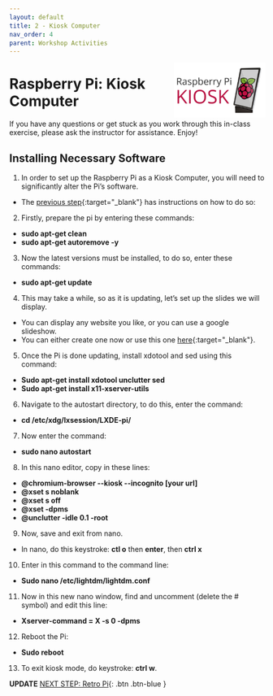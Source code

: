 ```yaml
---
layout: default
title: 2 - Kiosk Computer
nav_order: 4
parent: Workshop Activities
---
```

<img src="images/RasPi_kiosk.PNG" style="float:right;width:180px;" alt="image description">

# Raspberry Pi: Kiosk Computer
If you have any questions or get stuck as you work through this in-class exercise, please ask the instructor for assistance. Enjoy!

## Installing Necessary Software
1. In order to set up the Raspberry Pi as a Kiosk Computer, you will need to significantly alter the Pi’s software.
  - The [previous step](https://richmccue.github.io/raspberry-pi/set-up-RasPi.html){:target="_blank"} has instructions on how to do so: 
2. Firstly, prepare the pi by entering these commands:
  - **sudo apt-get clean**
  - **sudo apt-get autoremove -y**
3. Now the latest versions must be installed, to do so, enter these commands:
  - **sudo apt-get update**
4. This may take a while, so as it is updating, let’s set up the slides we will display.
  - You can display any website you like, or you can use a google slideshow.
  - You can either create one now or use this one [here](http://bit.ly/dsc-signage2){:target="_blank"}.
5. Once the Pi is done updating, install xdotool and sed using this command:
  - **Sudo apt-get install xdotool unclutter sed**
  - **Sudo apt-get install x11-xserver-utils**
6. Navigate to the autostart directory, to do this, enter the command:
  - **cd /etc/xdg/lxsession/LXDE-pi/**
7. Now enter the command:
  - **sudo nano autostart**
8. In this nano editor, copy in these lines:
  - **@chromium-browser --kiosk --incognito [your url]**
  - **@xset s noblank**
  - **@xset s off**
  - **@xset -dpms**
  - **@unclutter -idle 0.1 -root**
9. Now, save and exit from nano.
  - In nano, do this keystroke: **ctl o** then **enter**, then **ctrl x**
10. Enter in this command to the command line:
  - **Sudo nano /etc/lightdm/lightdm.conf**
11. Now in this new nano window, find and uncomment (delete the # symbol) and edit this line:
  - **Xserver-command = X -s 0 -dpms**
12. Reboot the Pi:
  - **Sudo reboot**
13. To exit kiosk mode, do keystroke: **ctrl w**.




**UPDATE**
[NEXT STEP: Retro Pi](https://richmccue.github.io/raspberry-pi/retro_pi.html){: .btn .btn-blue }
